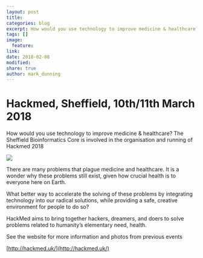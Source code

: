 ```yaml
---
layout: post
title:
categories: blog
excerpt: How would you use technology to improve medicine & healthcare?
tags: []
image:
  feature:
link:
date: 2018-02-08
modified:
share: true
author: mark_dunning
---
```


# Hackmed, Sheffield, 10th/11th March 2018

How would you use technology to improve medicine & healthcare? The Sheffield Bioinformatics Core is involved in the organisation and running of Hackmed 2018

![](https://pbs.twimg.com/media/DVdzLMcX4AItuJ1.jpg)

There are many problems that plague medicine and healthcare. It is a wonder why these problems still exist, given how crucial health is to everyone here on Earth.

What better way to accelerate the solving of these problems by integrating technology into our radical solutions, while providing a safe, creative environment for people to do so?

HackMed aims to bring together hackers, dreamers, and doers to solve problems related to humanity’s elementary need, health. 


See the website for more information and photos from previous events

[http://hackmed.uk/](http://hackmed.uk/)